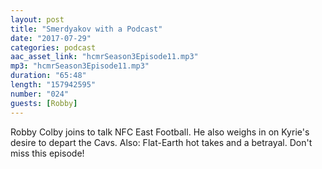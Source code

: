 ```yaml
---
layout: post
title: "Smerdyakov with a Podcast"
date: "2017-07-29"
categories: podcast
aac_asset_link: "hcmrSeason3Episode11.mp3"
mp3: "hcmrSeason3Episode11.mp3"
duration: "65:48"
length: "157942595"
number: "024"
guests: [Robby]
---
```


Robby Colby joins to talk NFC East Football. He also weighs in on Kyrie's desire to depart the Cavs. Also: Flat-Earth hot takes and a betrayal. Don't miss this episode!
